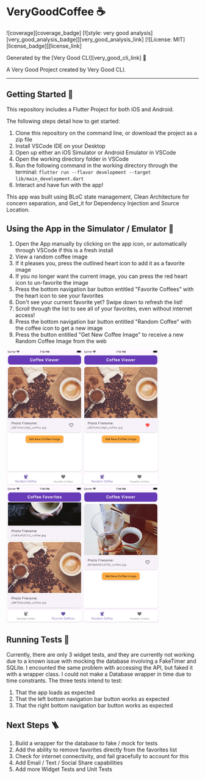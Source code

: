 # VeryGoodCoffee ☕

![coverage][coverage_badge]
[![style: very good analysis][very_good_analysis_badge]][very_good_analysis_link]
[![License: MIT][license_badge]][license_link]

Generated by the [Very Good CLI][very_good_cli_link] 🤖

A Very Good Project created by Very Good CLI.

---

## Getting Started 🚀

This repository includes a Flutter Project for both iOS and Android.

The following steps detail how to get started:
1. Clone this repository on the command line, or download the project as a zip file
2. Install VSCode IDE on your Desktop
3. Open up either an iOS Simulator or Android Emulator in VSCode
4. Open the working directory folder in VSCode
5. Run the following command in the working directory through the terminal: `flutter run --flavor development --target lib/main_development.dart`
6. Interact and have fun with the app!

This app was built using BLoC state management, Clean Architecture for concern separation, and Get_it for Dependency Injection and Source Location.

## Using the App in the Simulator / Emulator 📱
1. Open the App manually by clicking on the app icon, or automatically through VSCode if this is a fresh install
2. View a random coffee image
3. If it pleases you, press the outlined heart icon to add it as a favorite image
4. If you no longer want the current image, you can press the red heart icon to un-favorite the image
5. Press the bottom navigation bar button entitled "Favorite Coffees" with the heart icon to see your favorites
6. Don't see your current favorite yet? Swipe down to refresh the list!
7. Scroll through the list to see all of your favorites, even without internet access!
8. Press the bottom navigation bar button entitled "Random Coffee" with the coffee icon to get a new image
9. Press the button entitled "Get New Coffee Image" to receive a new Random Coffee Image from the web

<img src="readme_images/1.png" alt="Random Coffee Tab" width="200"/><img src="readme_images/2.png" alt="Marked Favorite" width="200"/><img src="readme_images/3.png" alt="Favorites Tab" width="200"/><img src="readme_images/4.png" alt="New Random Image" width="200"/>

## Running Tests 🧪
Currently, there are only 3 widget tests, and they are currently not working due to a known issue with mocking the database involving a FakeTimer and SQLite. I encounted the same problem with accessing the API, but faked it with a wrapper class. I could not make a Database wrapper in time due to time constrants. The three tests intend to test:
1. That the app loads as expected
2. That the left bottom navigation bar button works as expected
3. That the right bottom navigation bar button works as expected

## Next Steps 🪜
1. Build a wrapper for the database to fake / mock for tests
2. Add the ability to remove favorites directly from the favorites list
3. Check for internet connectivity, and fail gracefully to account for this
4. Add Email / Text / Social Share capabilities
5. Add more Widget Tests and Unit Tests

